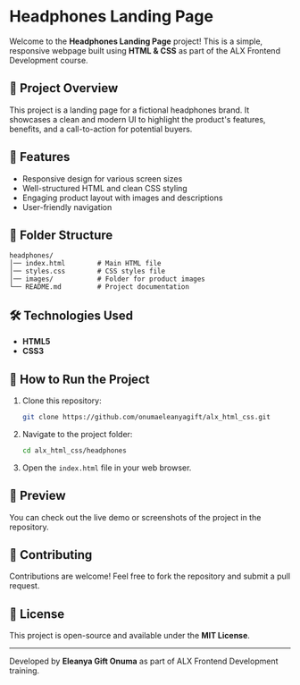 # Headphones Landing Page

Welcome to the **Headphones Landing Page** project! This is a simple, responsive webpage built using **HTML & CSS** as part of the ALX Frontend Development course.

## 📌 Project Overview
This project is a landing page for a fictional headphones brand. It showcases a clean and modern UI to highlight the product's features, benefits, and a call-to-action for potential buyers.

## 🚀 Features
- Responsive design for various screen sizes
- Well-structured HTML and clean CSS styling
- Engaging product layout with images and descriptions
- User-friendly navigation

## 📂 Folder Structure
```
headphones/
│── index.html        # Main HTML file
│── styles.css        # CSS styles file
│── images/           # Folder for product images
└── README.md         # Project documentation
```

## 🛠️ Technologies Used
- **HTML5**
- **CSS3**

## 🎯 How to Run the Project
1. Clone this repository:
   ```sh
   git clone https://github.com/onumaeleanyagift/alx_html_css.git
   ```
2. Navigate to the project folder:
   ```sh
   cd alx_html_css/headphones
   ```
3. Open the `index.html` file in your web browser.

## 📸 Preview
You can check out the live demo or screenshots of the project in the repository.

## 🤝 Contributing
Contributions are welcome! Feel free to fork the repository and submit a pull request.

## 📜 License
This project is open-source and available under the **MIT License**.

---
Developed by **Eleanya Gift Onuma** as part of ALX Frontend Development training.


